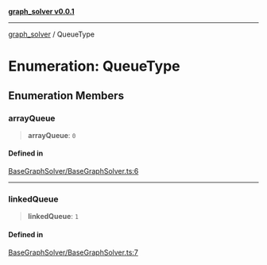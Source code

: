 [**graph_solver v0.0.1**](../README.md)

***

[graph_solver](../globals.md) / QueueType

# Enumeration: QueueType

## Enumeration Members

### arrayQueue

> **arrayQueue**: `0`

#### Defined in

[BaseGraphSolver/BaseGraphSolver.ts:6](https://github.com/ahibis/grapthSolver/blob/0c6ad5227b2300e452a220efa1e98a9e3061f40c/src/BaseGraphSolver/BaseGraphSolver.ts#L6)

***

### linkedQueue

> **linkedQueue**: `1`

#### Defined in

[BaseGraphSolver/BaseGraphSolver.ts:7](https://github.com/ahibis/grapthSolver/blob/0c6ad5227b2300e452a220efa1e98a9e3061f40c/src/BaseGraphSolver/BaseGraphSolver.ts#L7)
